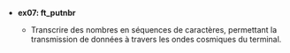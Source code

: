 - **ex07: ft_putnbr**

  - Transcrire des nombres en séquences de caractères, permettant la transmission de données à travers les ondes cosmiques du terminal.